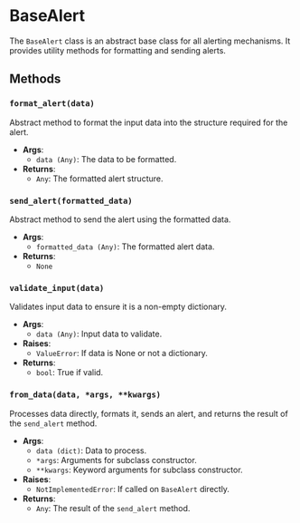 # BaseAlert

The `BaseAlert` class is an abstract base class for all alerting mechanisms. It provides utility methods for formatting and sending alerts.

## Methods

### `format_alert(data)`

Abstract method to format the input data into the structure required for the alert.

- **Args**:
  - `data (Any)`: The data to be formatted.
- **Returns**:
  - `Any`: The formatted alert structure.

### `send_alert(formatted_data)`

Abstract method to send the alert using the formatted data.

- **Args**:
  - `formatted_data (Any)`: The formatted alert data.
- **Returns**:
  - `None`

### `validate_input(data)`

Validates input data to ensure it is a non-empty dictionary.

- **Args**:
  - `data (Any)`: Input data to validate.
- **Raises**:
  - `ValueError`: If data is None or not a dictionary.
- **Returns**:
  - `bool`: True if valid.

### `from_data(data, *args, **kwargs)`

Processes data directly, formats it, sends an alert, and returns the result of the `send_alert` method.

- **Args**:
  - `data (dict)`: Data to process.
  - `*args`: Arguments for subclass constructor.
  - `**kwargs`: Keyword arguments for subclass constructor.
- **Raises**:
  - `NotImplementedError`: If called on `BaseAlert` directly.
- **Returns**:
  - `Any`: The result of the `send_alert` method.
